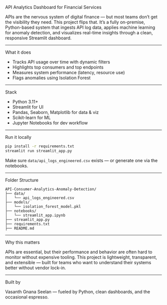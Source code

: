 API Analytics Dashboard for Financial Services

APIs are the nervous system of digital finance — but most teams don’t get the visibility they need. This project flips that. It’s a fully on-premise, Python-based system that ingests API log data, applies machine learning for anomaly detection, and visualizes real-time insights through a clean, responsive Streamlit dashboard.

---

What it does

- Tracks API usage over time with dynamic filters
- Highlights top consumers and top endpoints
- Measures system performance (latency, resource use)
- Flags anomalies using Isolation Forest

---

Stack

- Python 3.11+
- Streamlit for UI
- Pandas, Seaborn, Matplotlib for data & viz
- Scikit-learn for ML
- Jupyter Notebooks for dev workflow

---

Run it locally

```bash
pip install -r requirements.txt
streamlit run streamlit_app.py
```

Make sure `data/api_logs_engineered.csv` exists — or generate one via the notebooks.

---

Folder Structure

```
API-Consumer-Analytics-Anomaly-Detection/
├── data/
│   └── api_logs_engineered.csv
├── models/
│   └── isolation_forest_model.pkl
├── notebooks/
│   └── streamlit_app.ipynb
├── streamlit_app.py
├── requirements.txt
├── README.md
```

---

Why this matters

APIs are essential, but their performance and behavior are often hard to monitor without expensive tooling. This project is lightweight, transparent, and extensible — built for teams who want to understand their systems better without vendor lock-in.

---

Built by

Vasanth Gnana Seelan — fueled by Python, clean dashboards, and the occasional espresso.
